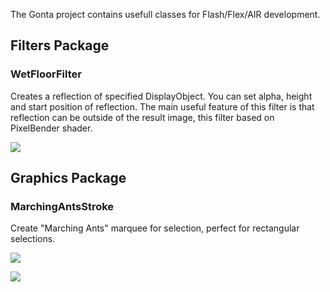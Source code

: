 The Gonta project contains usefull classes for Flash/Flex/AIR development.

## Filters Package ##
### WetFloorFilter ###
Creates a reflection of specified DisplayObject. You can set alpha, height and start position of reflection. The main useful feature of this filter is that reflection can be outside of the result image, this filter based on PixelBender shader.

[![](http://upload.macromedia.com/exchange/pixelbender/previews/reflection.jpg)](http://gonta.googlecode.com/svn/trunk/Examples/Filters/WetFloor/index.html)

## Graphics Package ##
### MarchingAntsStroke ###
Create "Marching Ants" marquee for selection, perfect for rectangular selections.


[![](http://gonta.googlecode.com/svn/trunk/Examples/Graphics/MarchingAnts/marching-ants-code.png)](http://gonta.googlecode.com/svn/trunk/Examples/Graphics/MarchingAnts/index.html)

[![](http://gonta.googlecode.com/svn/trunk/Examples/Graphics/MarchingAnts/marching-ants-preview.png)](http://gonta.googlecode.com/svn/trunk/Examples/Graphics/MarchingAnts/index.html)
